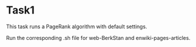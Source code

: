 # Task1
This task runs a PageRank algorithm with default settings.

Run the corresponding .sh file for web-BerkStan and enwiki-pages-articles. 
